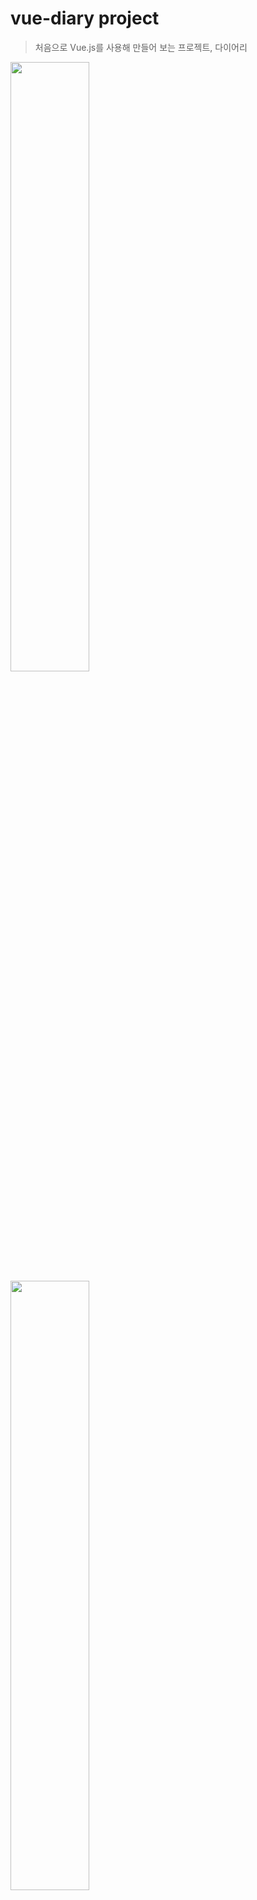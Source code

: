 # vue-diary project

> 처음으로 Vue.js를 사용해 만들어 보는 프로젝트, 다이어리

<img src="/Users/uhjee/Desktop/git_remote/vue_diary/images/login.png" style="width:50%;" />

<img src="/Users/uhjee/Desktop/git_remote/vue_diary/images/list.png" style="width:50%;" />

<img src="/Users/uhjee/Desktop/git_remote/vue_diary/images/write.png" style="width:50%;" />

## About

---

- Vue를 배우고 익숙해지기 위해 진행한 다이어리 프로젝트
- Vuex의 Store에 일기를 저장하도록 하며, 기본적인 CRUD 구현
- 효율적인 컴포넌트 구조를 위해 고민하며 진행(중복 코드가 최대한 발생하지 않도록...)
- vue-router를 통해 SPA에서의 routing 개념 숙지

## Stack

---

- Vue(3.5.1)
- Element-UI
- Webpack
- Babel
- Vuex
- vue-router
- Postcss, Autoprefixer

## Features

---

- 로그인 화면(실제 로그인이 아닌 Vuex 의 상태관리 연습을 위한 로그인 화면, 사용자의 Id는 Store에 담아둔다)
- 다이어리 CRUD
- 다이어리 조회 시, 타임라인 또는 카드형으로 조회 가능
- 추가, 수정과 같이 거의 유사한 컴포넌트는 하나로 구현한 뒤, 상태(mode)로 전환되도록 처리


